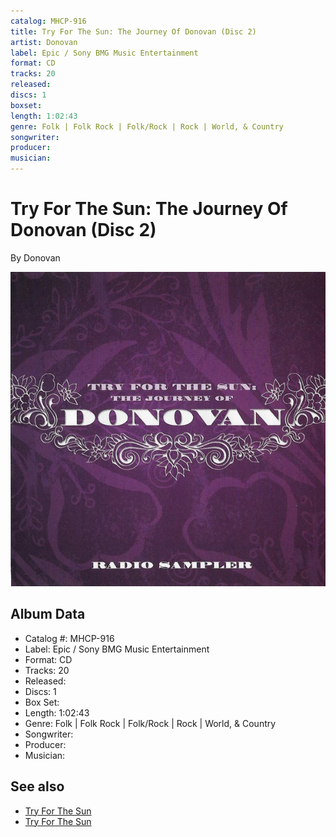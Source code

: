 ```yaml
---
catalog: MHCP-916
title: Try For The Sun: The Journey Of Donovan (Disc 2)
artist: Donovan
label: Epic / Sony BMG Music Entertainment
format: CD
tracks: 20
released: 
discs: 1
boxset: 
length: 1:02:43
genre: Folk | Folk Rock | Folk/Rock | Rock | World, & Country
songwriter: 
producer: 
musician: 
---
```


# Try For The Sun: The Journey Of Donovan (Disc 2)

By Donovan

![](../../assets/cdcovers/Donovan-Try_For_The_Sun_The_Journey_Of_Donovan.png)

## Album Data

- Catalog #: MHCP-916
- Label: Epic / Sony BMG Music Entertainment
- Format: CD
- Tracks: 20
- Released: 
- Discs: 1
- Box Set: 
- Length: 1:02:43
- Genre: Folk | Folk Rock | Folk/Rock | Rock | World, & Country
- Songwriter: 
- Producer: 
- Musician: 


## See also

- [Try For The Sun](Try_For_The_Sun-_The_Journey_Of_Donovan_Disc_1.md)
- [Try For The Sun](Try_For_The_Sun-_The_Journey_Of_Donovan_Disc_3.md)

